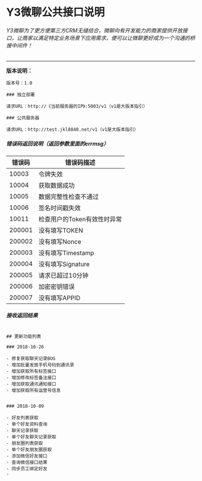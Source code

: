 #   Y3微聊公共接口说明

######  Y3微聊为了更方便第三方CRM无缝结合，微聊向有开发能力的商家提供开放接口，让商家以满足特定业务场景下应用需求，便可以让微聊更好成为一个沟通的桥接中间件！


---
**版本说明：**


```
版本号：1.0

### 独立部署

请求URL：http://《当前服务器的IP》:5003/v1（v1是大版本指引）

### 公共服务器

请求URL：http://test.jkl8848.net/v1（v1是大版本指引）

```

#####  错误码返回说明（返回参数里面的errmsg）

错误码 | 错误码描述
---|---
10003 | 令牌失效
10004 | 获取数据成功
10005 | 数据完整性检查不通过
10006 |签名时间戳失效
10011 |检查用户的Token有效性时异常
200001 | 没有填写TOKEN
200002 | 没有填写Nonce
200003 | 没有填写Timestamp
200004 | 没有填写Signature
200005 | 请求已超过10分钟
200006 | 加密密钥错误
200007 | 没有填写APPID
#####  接收返回结果

```

## 更新功能列表

### 2018-10-26

- 修复获取聊天记录BUG
- 增加批量发放手机号码到通讯录
- 增加获取所有标签接口
- 增加修改标签备注接口
- 增加获取通讯通知接口
- 增加获取所有运营号信息


### 2018-10-09

- 好友列表获取
- 单个好友资料查询
- 聊天记录获取
- 单个好友聊天记录获取
- 朋友圈列表获取
- 单个好友朋友圈获取
- 添加微信好友接口
- 查询微信接口结果
- 同步员工绑定好友
-

